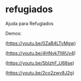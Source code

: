 # refugiados

Ajuda para Refugiados

Demos: 

  (https://youtu.be/0ZaB4LTvMgw)
  
  (https://youtu.be/4HNvk7IWUv4) 
  
  (https://youtu.be/SbIzhF_U68se)
  
  (https://youtu.be/2co2zwv8J2g)

